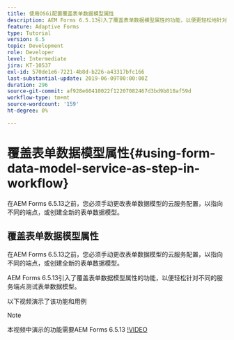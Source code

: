 ```yaml
---
title: 使用OSGi配置覆盖表单数据模型属性
description: AEM Forms 6.5.13引入了覆盖表单数据模型属性的功能，以便更轻松地针对不同端点测试一个表单数据模型。
feature: Adaptive Forms
type: Tutorial
version: 6.5
topic: Development
role: Developer
level: Intermediate
jira: KT-10537
exl-id: 570de1e6-7221-4b8d-b226-a43317bfc166
last-substantial-update: 2019-06-09T00:00:00Z
duration: 296
source-git-commit: af928e60410022f12207082467d3bd9b818af59d
workflow-type: tm+mt
source-wordcount: '159'
ht-degree: 0%

---
```


# 覆盖表单数据模型属性{#using-form-data-model-service-as-step-in-workflow}

在AEM Forms 6.5.13之前，您必须手动更改表单数据模型的云服务配置，以指向不同的端点，或创建全新的表单数据模型。

## 覆盖表单数据模型属性

在AEM Forms 6.5.13之前，您必须手动更改表单数据模型的云服务配置，以指向不同的端点，或创建全新的表单数据模型。

AEM Forms 6.5.13引入了覆盖表单数据模型属性的功能，以便轻松针对不同的服务端点测试表单数据模型。

以下视频演示了该功能和用例

>[!NOTE]
>本视频中演示的功能需要AEM Forms 6.5.13
>[!VIDEO](https://video.tv.adobe.com/v/343762?quality=12&learn=on)
